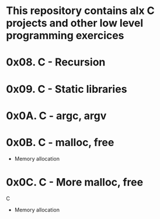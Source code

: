 # This repository contains alx C projects and other low level programming exercices

# 0x08. C - Recursion

# 0x09. C - Static libraries

# 0x0A. C - argc, argv

# 0x0B. C - malloc, free
- Memory allocation
# 0x0C. C - More malloc, free
C
- Memory allocation
